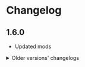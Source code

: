 # Changelog

## 1.6.0

- Updated mods

<details>
  <summary>Older versions' changelogs</summary>

## 1.5.0

- Update RtDMonsters
- Update

## 1.4.1

- Update changelog format

## 1.4.0

- Add AedenthornsEquipMultipleUtilityItems
- Add DragoonCapes
- Add Warfare
- Add RtDItems
- Add AzuExtendedPlayerInventory
- Add ValheimArmory
- Add Therzie Armory, Monstrum and Warfare mods

## 1.3.0

- De-dup dependency list
- Update RtDBiomes to 1.5.6
- Add MonsterLabZ

## 1.2.0

- Add various QOL mods

## 1.1.0

- Update MagicalMounts to 1.7.3
- Update More Ore Deposits to 1.1.0

## 1.0.0

Initial Release
</details>
